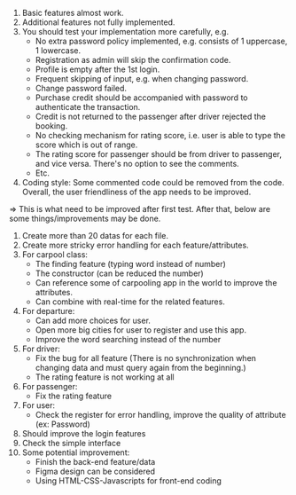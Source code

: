 1. Basic features almost work.
2. Additional features not fully implemented.
3. You should test your implementation more carefully, e.g.
    + No extra password policy implemented, e.g. consists of 1 uppercase, 1 lowercase.
    + Registration as admin will skip the confirmation code.
    + Profile is empty after the 1st login.
    + Frequent skipping of input, e.g. when changing password.
    + Change password failed.
    + Purchase credit should be accompanied with password to authenticate the transaction.
    + Credit is not returned to the passenger after driver rejected the booking.
    + No checking mechanism for rating score, i.e. user is able to type the score which is out of range.
    + The rating score for passenger should be from driver to passenger, and vice versa. There's no option to see the comments.
    + Etc.
4. Coding style: Some commented code could be removed from the code.
Overall, the user friendliness of the app needs to be improved.

=> This is what need to be improved after first test. After that, below are some things/improvements may be done.
1. Create more than 20 datas for each file.
2. Create more stricky error handling for each feature/attributes.
3. For carpool class:
    - The finding feature (typing word instead of number)
    - The constructor (can be reduced the number)
    - Can reference some of carpooling app in the world to improve the attributes.
    - Can combine with real-time for the related features.
4. For departure:
    - Can add more choices for user.
    - Open more big cities for user to register and use this app.
    - Improve the word searching instead of the number
5. For driver:
    - Fix the bug for all feature (There is no synchronization when changing data and must query again from the beginning.)
    - The rating feature is not working at all
6. For passenger:
    - Fix the rating feature
7. For user:
    - Check the register for error handling, improve the quality of attribute (ex: Password)
8. Should improve the login features
9. Check the simple interface
10. Some potential improvement:
    - Finish the back-end feature/data
    - Figma design can be considered
    - Using HTML-CSS-Javascripts for front-end coding